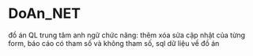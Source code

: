 # DoAn_NET
đồ án QL trung tâm anh ngữ
chức năng: thêm xóa sửa cập nhật của từng form, báo cáo có tham số và không tham số, sql dữ liệu về đồ án